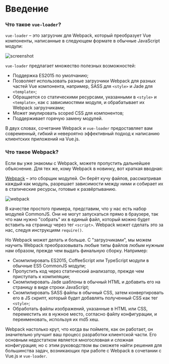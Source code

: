 # Введение

### Что такое `vue-loader`?

`vue-loader` – это загрузчик для Webpack, который преобразует Vue компоненты, написанные в следующем формате в обычные JavaScript модули:

![screenshot](http://blog.evanyou.me/images/vue-component.png)

`vue-loader` предлагает множество полезных возможностей:

- Поддержка ES2015 по умолчанию;
- Позволяет использовать разные загрузчики Webpack для разных частей Vue компонента, например, SASS для `<style>` и Jade для `<template>`;
- Обращается со статическими ресурсами, указанными в `<style>` и `<template>`, как с зависимостями модуля, и обрабатывает их Webpack загрузчиками;
- Может эмулировать scoped CSS для компонентов;
- Поддерживает горячую замену модулей.

В двух словах, сочетание Webpack и `vue-loader` предоставляет вам современный, гибкий и невероятно эффективный подход к написанию клиентских приложений на Vue.js.

### Что такое Webpack?

Если вы уже знакомы с Webpack, можете пропустить дальнейшее объяснение. Для тех же, кому Webpack в новинку, вот краткая вводная:

[Webpack](http://webpack.github.io/) – это сборщик модулей. Он берёт кучу файлов, рассматривая каждый как модуль, разрешает зависимости между ними и собирает их в статические ресурсы, готовые к развёртыванию.

![webpack](http://webpack.github.io/assets/what-is-webpack.png)

В качестве простого примера, представим, что у нас есть набор модулей CommonJS. Они не могут запускаться прямо в браузере, так что нам нужно "собрать" их в единый файл, который можно будет вставить на страницу через тег `<script>`. Webpack может сделать это за нас, следуя инструкциям `require()`.

Но Webpack может делать и больше. С "загрузчиками", мы можем научить Webpack преобразовывать любые типы файлов любым нужным нам образом, прежде чем выдать финальную сборку. Например:

- Скомпилировать ES2015, CoffeeScript или TypeScript модули в обычные ES5 CommonJS модули;
- Пропустить код через статический анализатор, прежде чем приступать к компиляции;
- Скомпилировать Jade шаблоны в обычный HTML и добавить его на страницу в виде строки JavaScript;
- Скомпилировать SASS файлы в обычный CSS, затем конвертировать его в JS скрипт, который будет добавлять полученный CSS как тег `<style>`;
- Обработать файлы изображений, указанные в HTML или CSS, переместить их в нужное место, согласно файлу конфигурации, и переименовать, используя их md5 хеш.

Webpack настолько крут, что когда вы поймете, как он работает, он значительно улучшит ваш процесс разработки клиентской части. Его основным недостатком является многословная и сложная конфигурация; но с этим руководством вы сможете найти решения для большинства задач, возникающих при работе с Webpack в сочетании с Vue.js и `vue-loader`.
